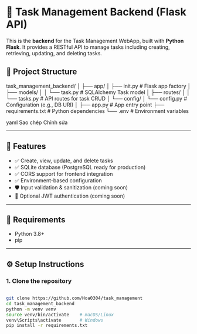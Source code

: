 # 📝 Task Management Backend (Flask API)

This is the **backend** for the Task Management WebApp, built with **Python Flask**. It provides a RESTful API to manage tasks including creating, retrieving, updating, and deleting tasks.

## 📁 Project Structure

task_management_backend/
│
├── app/
│ ├── init.py # Flask app factory
│ ├── models/
│ │ └── task.py # SQLAlchemy Task model
│ ├── routes/
│ │ └── tasks.py # API routes for task CRUD
│ └── config/
│ └── config.py # Configuration (e.g., DB URI)
│
├── app.py # App entry point
├── requirements.txt # Python dependencies
└── .env # Environment variables

yaml
Sao chép
Chỉnh sửa

---

## 🚀 Features

- ✅ Create, view, update, and delete tasks
- ✅ SQLite database (PostgreSQL ready for production)
- ✅ CORS support for frontend integration
- ✅ Environment-based configuration
- 🛡️ Input validation & sanitization (coming soon)
- 🔐 Optional JWT authentication (coming soon)

---

## 🧪 Requirements

- Python 3.8+
- pip

---

## ⚙️ Setup Instructions

### 1. Clone the repository


```bash

git clone https://github.com/Hoa0304/task_management
cd task_management_backend
python -m venv venv
source venv/bin/activate    # macOS/Linux
venv\Scripts\activate       # Windows
pip install -r requirements.txt

```
